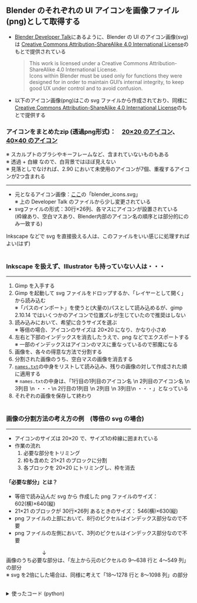 ## Blender のそれぞれの UI アイコンを画像ファイル(png)として取得する

* [Blender Developer Talk](https://devtalk.blender.org/t/new-icons-for-blender-2-8x/4651)にあるように、Blender の UI のアイコン画像(svg)は [Creative Commons Attribution-ShareAlike 4.0 International License](https://creativecommons.org/licenses/by-sa/4.0/)のもとで提供されている
	> This work is licensed under a Creative Commons Attribution-ShareAlike 4.0 International License.<br>
	> Icons within Blender must be used only for functions they were designed for in order to maintain GUI’s internal integrity, to keep good UX under control and to avoid confusion.

* 以下のアイコン画像(png)はこの svg ファイルから作成されており、同様に[Creative Commons Attribution-ShareAlike 4.0 International License](https://creativecommons.org/licenses/by-sa/4.0/)のもとで提供する


### アイコンをまとめたzip  (透過png形式)：　[20×20 のアイコン]()、　[40×40 のアイコン]()<br>
※ スカルプトのブラシやキーフレームなど、含まれていないものもある<br>
※ 透過 + 白線 なので、白背景ではほぼ見えない<br>
※ 見落としでなければ、2.90 において未使用のアイコンが7個、重複するアイコンが2つ含まれる　

---------------------------------------------------------

* 元となるアイコン画像：[ここ](https://developer.blender.org/diffusion/B/browse/master/release/datafiles)の「blender_icons.svg」<br>
	※ 上の Developer Talk のファイルから少し変更されている
* svgファイルの形式：30行×26列、各マスにアイコンが設置されている<br>
	(枠線あり、空白マスあり、Blender内部のアイコン名の順序とは部分的にのみ一致する)

Inkscape などで svg を直接扱える人は、このファイルをいい感じに処理すればよい(はず)
<br><br>


### Inkscape を扱えず、Illustrator も持っていない人は・・・
------------------------------
1. Gimp を入手する
1. Gimp を起動して svg ファイルをドロップするか、「レイヤーとして開く」から読み込む<br>
	※「パスのインポート」を使うと(大量の)パスとして読み込めるが、gimp 2.10.14 ではいくつかのアイコンで位置ズレが生じていたので推奨はしない
1. 読み込みにおいて、希望に合うサイズを選ぶ<br>
	※ 等倍の場合、アイコンのサイズは 20×20 になり、かなり小さめ
1. 左右と下部のインデックスを消去したうえで、png などでエクスポートする<br>
	※ 一部のインデックスはアイコンのマスに重なっているので邪魔になる
1. 画像を、各々の得意な方法で分割する
1. 分割された画像のうち、空白マスの画像を消去する
1. [`names.txt`]()の中身をリストして読み込み、残りの画像の対して作成された順に適用する<br>
	※ `names.txt`の中身は、「1行目の1列目のアイコン名 \n 2列目のアイコン名 \n 3列目 \n ・・・\n 2行目の1列目 \n 2列目 \n 3列目\n ・・・」となっている
1. それぞれの画像を保存して終わり
<br><br>

### 画像の分割方法の考え方の例　(等倍の svg の場合)
--------------------------
* アイコンのサイズは 20×20 で、サイズ1の枠線に囲まれている
* 作業の流れ
	1. 必要な部分をトリミング
	2. 枠も含めた 21×21 のブロックに分割
	1. 各ブロックを 20×20 にトリミングし、枠を消去

#### 「必要な部分」とは？
* 等倍で読み込んだ svg から 作成した png ファイルのサイズ： 602(横)×640(縦)
* 21×21 のブロックが 30行×26列 あるときのサイズ： 546(横)×630(縦)
* png ファイルの上部において、8行のピクセルはインデックス部分なので不要
* png ファイルの左側において、3列のピクセルはインデックス部分なので不要

　　　　　　　↓<br>
 画像のうち必要な部分は、「左上から元のピクセルの 9～638 行と 4～549 列」の部分<br>
 ※ svg を2倍にした場合は、同様に考えて「18～1278 行と 8～1098 列」の部分
 <br><br>


<details><summary>使ったコード (python)</summary>
  
```python
from pathlib import Path
import warnings

import numpy as np
import skimage.io
import skimage.util

# 画像保存のスキップ判断に skimage.io.imsave()の warngin を使うために、警告を例外として扱う
warnings.resetwarnings()
warnings.simplefilter('error') 

home = Path("==working directory path==")
source_path = Path(home, "==source file name==")
out_path = Path(home, "==output directory name==")

names_text = Path(home, "names.txt")
with names_text.open("r", encoding="utf-8") as fr:
    names = [x.rstrip() for x in fr.readlines()]  #names.txt の中身は "NAME1\nNAME2\n..."

img = skimage.io.imread(str(source_path))
blocks_copy = skimage.util.view_as_blocks(img[8:638, 3:549, :], (21, 21, 4)).copy()
# svg を2倍にして分割対象のファイルを作った場合は↓のようにする
#blocks_copy = skimage.util.view_as_blocks(img[16:1276, 6:1098, :], (42, 42, 4)).copy()


idx = 0
for row_id in range(30):  # 列数・行数は blocks_copy.shape で取得できる
    for col_id in range(26):
        name = names[idx]
        file_path = Path(out_path, f"{name}.png")
	# 画像に枠しかない場合、io.imsave()が low contrast warning を出すので、
	# この警告を例外としてキャッチし、空白マスの画像の保存をスキップする
        try:
            skimage.io.imsave(str(file_path), blocks_copy[row_id, col_id, 0][0:20, 0:20]) #トリミングして保存
            idx += 1
        except UserWarning:
            pass
	# names.txt は「空白マスなし」状態を基準にしているので、名前のズレとIndexError を避けるため空白マスの保存のスキップが必要
	# なので、names.txt を作り直せばこのあたりの処理は不要
```
</details>


